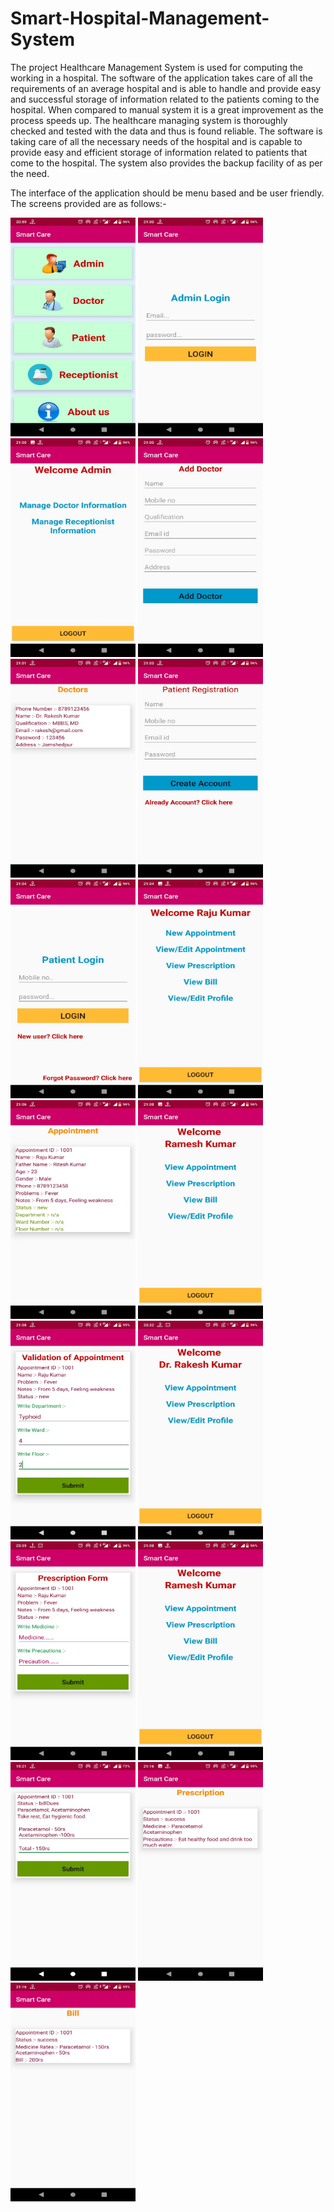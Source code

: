 # Smart-Hospital-Management-System

The project Healthcare Management System is used for computing the working in a hospital. The software of the application takes care of all the requirements of an average hospital and is able to handle and provide easy and successful storage of information related to the patients coming to the hospital. When compared to manual system it is a great improvement as the process speeds up. The healthcare managing system is thoroughly checked and tested with the data and thus is found reliable. The software is taking care of all the necessary needs of the hospital and is capable to provide easy and efficient storage of information related to patients that come to the hospital. The system also provides the backup facility of as per the need.

The interface of the application should be menu based and be user friendly. The screens provided are as follows:-


<div align="left">
    <img src="/Screenshots/1.jpg" height="350px" width="200px"</img> 
    <img src="/Screenshots/2.jpg" height="350px" width="200px"</img> 
    <img src="/Screenshots/3.jpg" height="350px" width="200px"</img>
    <img src="/Screenshots/4.jpg" height="350px" width="200px"</img>
    <img src="/Screenshots/5.jpg" height="350px" width="200px"</img>
    <img src="/Screenshots/6.jpg" height="350px" width="200px"</img>
    <img src="/Screenshots/7.jpg" height="350px" width="200px"</img>
    <img src="/Screenshots/8.jpg" height="350px" width="200px"</img>
    <img src="/Screenshots/9.jpg" height="350px" width="200px"</img>
    <img src="/Screenshots/10.jpg" height="350px" width="200px"</img>
    <img src="/Screenshots/11.jpg" height="350px" width="200px"</img>
    <img src="/Screenshots/12.jpg" height="350px" width="200px"</img>
    <img src="/Screenshots/13.jpg" height="350px" width="200px"</img>
    <img src="/Screenshots/14.jpg" height="350px" width="200px"</img>
    <img src="/Screenshots/15.jpg" height="350px" width="200px"</img>
    <img src="/Screenshots/16.jpg" height="350px" width="200px"</img>
    <img src="/Screenshots/17.jpg" height="350px" width="200px"</img>
</div>
